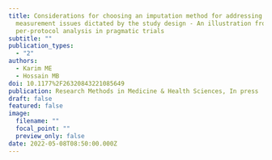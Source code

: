 ```yaml
---
title: Considerations for choosing an imputation method for addressing sparse
  measurement issues dictated by the study design - An illustration from
  per-protocol analysis in pragmatic trials
subtitle: ""
publication_types:
  - "2"
authors:
  - Karim ME
  - Hossain MB
doi: 10.1177%2F26320843221085649
publication: Research Methods in Medicine & Health Sciences, In press
draft: false
featured: false
image:
  filename: ""
  focal_point: ""
  preview_only: false
date: 2022-05-08T08:50:00.000Z
---
```

